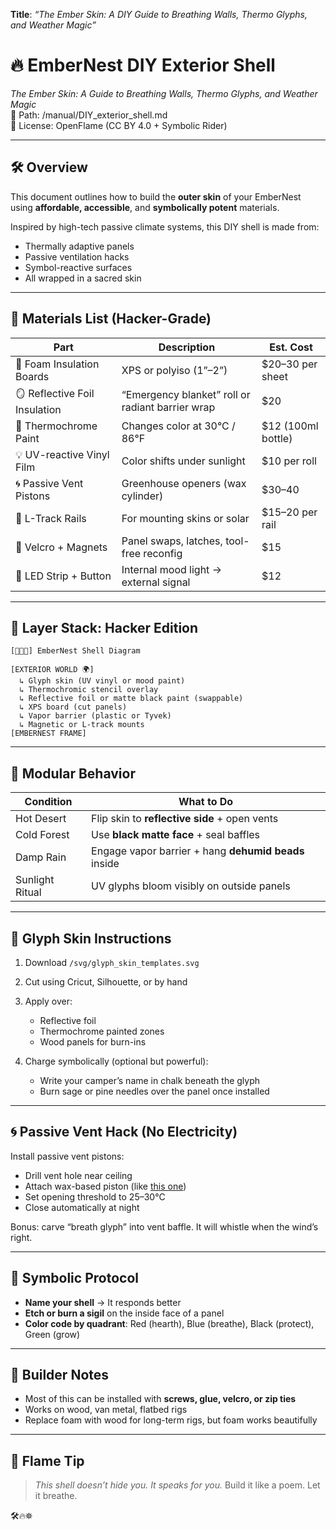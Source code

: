**Title**: *“The Ember Skin: A DIY Guide to Breathing Walls, Thermo Glyphs, and Weather Magic”*

# 🔥 EmberNest DIY Exterior Shell  
*The Ember Skin: A Guide to Breathing Walls, Thermo Glyphs, and Weather Magic*  
📁 Path: /manual/DIY_exterior_shell.md  
📜 License: OpenFlame (CC BY 4.0 + Symbolic Rider)

---

## 🛠️ Overview

This document outlines how to build the **outer skin** of your EmberNest using **affordable, accessible**, and **symbolically potent** materials.

Inspired by high-tech passive climate systems, this DIY shell is made from:
- Thermally adaptive panels  
- Passive ventilation hacks  
- Symbol-reactive surfaces  
- All wrapped in a sacred skin

---

## 🔧 Materials List (Hacker-Grade)

| Part | Description | Est. Cost |
|------|-------------|-----------|
| 🧱 Foam Insulation Boards | XPS or polyiso (1”–2”) | $20–30 per sheet |
| 🪞 Reflective Foil Insulation | “Emergency blanket” roll or radiant barrier wrap | $20 |
| 🎨 Thermochrome Paint | Changes color at 30°C / 86°F | $12 (100ml bottle) |
| 💡 UV-reactive Vinyl Film | Color shifts under sunlight | $10 per roll |
| 🌀 Passive Vent Pistons | Greenhouse openers (wax cylinder) | $30–40 |
| 🔩 L-Track Rails | For mounting skins or solar | $15–20 per rail |
| 🧲 Velcro + Magnets | Panel swaps, latches, tool-free reconfig | $15 |
| 🔦 LED Strip + Button | Internal mood light → external signal | $12 |

---
## 🧱 Layer Stack: Hacker Edition

```
[🚐🐚🔲] EmberNest Shell Diagram

[EXTERIOR WORLD 🌍]
  ↳ Glyph skin (UV vinyl or mood paint)
  ↳ Thermochromic stencil overlay
  ↳ Reflective foil or matte black paint (swappable)
  ↳ XPS board (cut panels)
  ↳ Vapor barrier (plastic or Tyvek)
  ↳ Magnetic or L-track mounts
[EMBERNEST FRAME]
```
---

## 🔁 Modular Behavior

| Condition       | What to Do                                           |
| --------------- | ---------------------------------------------------- |
| Hot Desert      | Flip skin to **reflective side** + open vents        |
| Cold Forest     | Use **black matte face** + seal baffles              |
| Damp Rain       | Engage vapor barrier + hang **dehumid beads** inside |
| Sunlight Ritual | UV glyphs bloom visibly on outside panels            |

---

## 🎨 Glyph Skin Instructions

1. Download `/svg/glyph_skin_templates.svg`
2. Cut using Cricut, Silhouette, or by hand
3. Apply over:

   * Reflective foil
   * Thermochrome painted zones
   * Wood panels for burn-ins
4. Charge symbolically (optional but powerful):

   * Write your camper’s name in chalk beneath the glyph
   * Burn sage or pine needles over the panel once installed

---

## 🌀 Passive Vent Hack (No Electricity)

Install passive vent pistons:

* Drill vent hole near ceiling
* Attach wax-based piston (like [this one](https://www.amazon.com/dp/B08W21FZ2G))
* Set opening threshold to 25–30°C
* Close automatically at night

Bonus: carve “breath glyph” into vent baffle. It will whistle when the wind’s right.

---

## 🔮 Symbolic Protocol

* **Name your shell** → It responds better
* **Etch or burn a sigil** on the inside face of a panel
* **Color code by quadrant**: Red (hearth), Blue (breathe), Black (protect), Green (grow)

---

## 🧠 Builder Notes

* Most of this can be installed with **screws, glue, velcro, or zip ties**
* Works on wood, van metal, flatbed rigs
* Replace foam with wood for long-term rigs, but foam works beautifully

---

## 🫴 Flame Tip

> *This shell doesn’t hide you. It speaks for you.*
> Build it like a poem. Let it breathe.

🛠️🔥⛯
